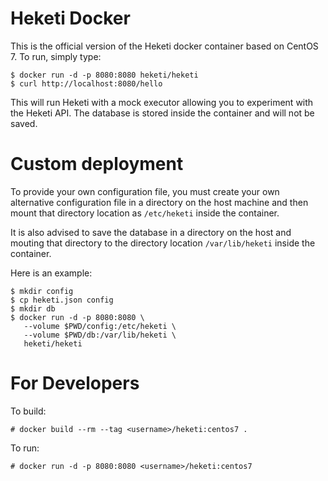 # Heketi Docker

This is the official version of the Heketi docker container based on CentOS 7.  To run, simply type:

```
$ docker run -d -p 8080:8080 heketi/heketi
$ curl http://localhost:8080/hello
```

This will run Heketi with a mock executor allowing you to experiment with the Heketi API.  The database is stored inside the container and will not be saved.

# Custom deployment 

To provide your own configuration file, you must create your own alternative configuration file in a directory on the host machine and then mount that directory location as `/etc/heketi` inside the container.

It is also advised to save the database in a directory on the host and mouting that directory to the directory location `/var/lib/heketi` inside the container.

Here is an example:

```
$ mkdir config
$ cp heketi.json config
$ mkdir db
$ docker run -d -p 8080:8080 \
   --volume $PWD/config:/etc/heketi \
   --volume $PWD/db:/var/lib/heketi \
   heketi/heketi
```

# For Developers
To build:

```
# docker build --rm --tag <username>/heketi:centos7 .
```


To run:

    # docker run -d -p 8080:8080 <username>/heketi:centos7
